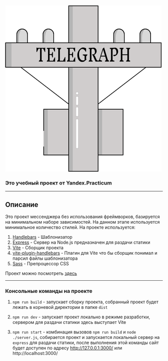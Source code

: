 ![telegraph.svg](src%2Fassets%2Ftelegraph.svg)

### Это учебный проект от Yandex.Practicum

-----

## Описание

Это проект мессенджера без использования фреймворков, базируется на минимальном наборе зависимостей.
На данном этапе используется минимальное количество стилей.
На проекте используется:

1) [Handlebars](https://handlebarsjs.com/) - Шаблонизатор
2) [Express](https://expressjs.com/) - Сервер на Node.js предназначен для раздачи статики
3) [Vite](https://vitejs.dev/) - Сборщик проекта
4) [vite-plugin-handlebars](https://github.com/alexlafroscia/vite-plugin-handlebars) - Плагин для Vite что бы сборщик понимал и парсил файлы шаблонизатора
5) [Sass](https://sass-lang.com/) - Препроцессор CSS

Проект можно посмотреть [здесь](https://dreamy-yeot-e7992e.netlify.app/)

----

### Консольные команды на проекте

1) ` npm run build ` - запускает сборку проекта, собранный проект будет лежать в корневой директории в папке ` dist `
 
2) ` npm run dev ` - запускает проект локально в режиме разработки, сервером для раздачи статики здесь выступает Vite

3) ` npm run start ` - комбинация вызовов ` npm run build ` и ` node ./server.js `, собирается проект и запускается локальный сервер на ` express ` для раздачи статики, после выполнения этой команды сайт будет доступен по адресу http://127.0.0.1:3000/ или http://localhost:3000/


